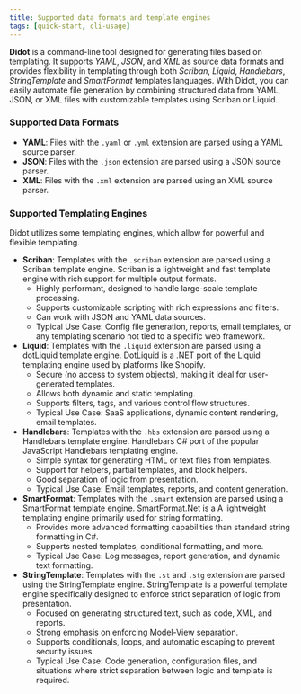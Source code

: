 ```yaml
---
title: Supported data formats and template engines
tags: [quick-start, cli-usage]
---
```

**Didot** is a command-line tool designed for generating files based on templating. It supports *YAML*, *JSON*, and *XML* as source data formats and provides flexibility in templating through both *Scriban*, *Liquid*, *Handlebars*, *StringTemplate* and *SmartFormat* templates languages. With Didot, you can easily automate file generation by combining structured data from YAML, JSON, or XML files with customizable templates using Scriban or Liquid.

### Supported Data Formats

- **YAML**: Files with the `.yaml` or `.yml` extension are parsed using a YAML source parser.
- **JSON**: Files with the `.json` extension are parsed using a JSON source parser.
- **XML**: Files with the `.xml` extension are parsed using an XML source parser.

### Supported Templating Engines

Didot utilizes some templating engines, which allow for powerful and flexible templating.

- **Scriban**: Templates with the `.scriban` extension are parsed using a Scriban template engine. Scriban is a lightweight and fast template engine with rich support for multiple output formats.
  - Highly performant, designed to handle large-scale template processing.
  - Supports customizable scripting with rich expressions and filters.
  - Can work with JSON and YAML data sources.
  - Typical Use Case: Config file generation, reports, email templates, or any templating scenario not tied to a specific web framework.
- **Liquid**: Templates with the `.liquid` extension are parsed using a dotLiquid template engine. DotLiquid is a .NET port of the Liquid templating engine used by platforms like Shopify.
  - Secure (no access to system objects), making it ideal for user-generated templates.
  - Allows both dynamic and static templating.
  - Supports filters, tags, and various control flow structures.
  - Typical Use Case: SaaS applications, dynamic content rendering, email templates.
- **Handlebars**: Templates with the `.hbs` extension are parsed using a Handlebars template engine. Handlebars C# port of the popular JavaScript Handlebars templating engine.
  - Simple syntax for generating HTML or text files from templates.
  - Support for helpers, partial templates, and block helpers.
  - Good separation of logic from presentation.
  - Typical Use Case: Email templates, reports, and content generation.
- **SmartFormat**: Templates with the `.smart` extension are parsed using a SmartFormat template engine. SmartFormat.Net is a A lightweight templating engine primarily used for string formatting.
  - Provides more advanced formatting capabilities than standard string formatting in C#.
  - Supports nested templates, conditional formatting, and more.
  - Typical Use Case: Log messages, report generation, and dynamic text formatting.
- **StringTemplate**: Templates with the `.st` and `.stg` extension are parsed using the StringTemplate engine. StringTemplate is a powerful template engine specifically designed to enforce strict separation of logic from presentation.
  - Focused on generating structured text, such as code, XML, and reports.
  - Strong emphasis on enforcing Model-View separation.
  - Supports conditionals, loops, and automatic escaping to prevent security issues.
  - Typical Use Case: Code generation, configuration files, and situations where strict separation between logic and template is required.